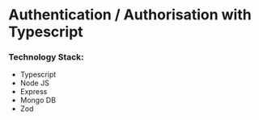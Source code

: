 # Authentication / Authorisation with Typescript

### Technology Stack:
- Typescript 
- Node JS
- Express
- Mongo DB
- Zod 
